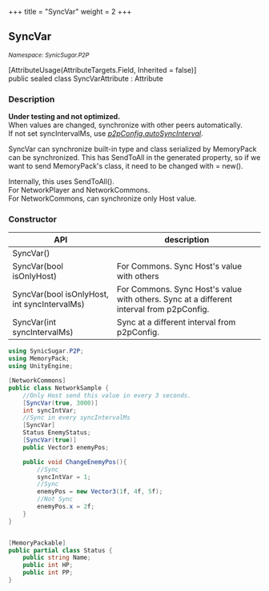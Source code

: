 +++
title = "SyncVar"
weight = 2
+++
## SyncVar
<small>*Namespace: SynicSugar.P2P* </small>

[AttributeUsage(AttributeTargets.Field, Inherited = false)]<br>
public sealed class SyncVarAttribute : Attribute


### Description
**Under testing and not optimized.**<br>
When values are changed, synchronize with other peers automatically.<br>
If not set syncIntervalMs, use *[p2pConfig.autoSyncInterval](../p2pConfig/autosyncinterval)*.<br>

SyncVar can synchronize built-in type and class serialized by MemoryPack can be synchronized. This has SendToAll in the generated property, so if we want to send MemoryPack's class, it need to be changed with = new().

Internally, this uses SendToAll().<br>
For NetworkPlayer and NetworkCommons.<br>
For NetworkCommons, can synchronize only Host value.


### Constructor

| API | description |
|---|---|
| SyncVar() |  |
| SyncVar(bool isOnlyHost) | For Commons. Sync Host's value with others |
| SyncVar(bool isOnlyHost, int syncIntervalMs) | For Commons. Sync Host's value with others. Sync at a different interval from p2pConfig. |
| SyncVar(int syncIntervalMs) | Sync at a different interval from p2pConfig. |



```cs
using SynicSugar.P2P;
using MemoryPack;
using UnityEngine;

[NetworkCommons]
public class NetworkSample {
    //Only Host send this value in every 3 seconds.
    [SyncVar(true, 3000)]
    int syncIntVar;
    //Sync in every syncIntervalMs
    [SyncVar]
    Status EnemyStatus;
    [SyncVar(true)]
    public Vector3 enemyPos;

    public void ChangeEnemyPos(){
        //Sync 
        syncIntVar = 1;
        //Sync
        enemyPos = new Vector3(1f, 4f, 5f);
        //Not Sync
        enemyPos.x = 2f;
    }
}


[MemoryPackable]
public partial class Status {
    public string Name;
    public int HP;
    public int PP;
}
```